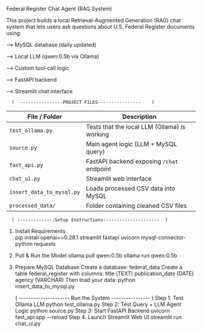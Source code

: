 Federal Register Chat Agent (RAG System)

This project builds a local Retrieval-Augmented Generation (RAG) chat system that lets users ask questions about U.S. Federal Register documents using:

--> MySQL database (daily updated)

--> Local LLM (qwen:0.5b via Ollama)

--> Custom tool-call logic

--> FastAPI backend

--> Streamlit chat interface

      (  ----------------PROJECT FILES----------------    )


| File / Folder             | Description                                  |
| ------------------------- | -------------------------------------------- |
| `test_ollama.py`          | Tests that the local LLM (Ollama) is working |
| `source.py`               | Main agent logic (LLM + MySQL query)         |
| `fast_api.py`             | FastAPI backend exposing `/chat` endpoint    |
| `chat_ui.py`              | Streamlit web interface                      |
| `insert_data_to_mysql.py` | Loads processed CSV data into MySQL          |
| `processed_data/`         | Folder containing cleaned CSV files          |

      ( --------------Setup Instructions---------------------  )

1. Install Requirements  
         pip install openai==0.28.1 streamlit fastapi uvicorn mysql-connector-python requests
2. Pull & Run the Model
         ollama pull qwen:0.5b
         ollama run qwen:0.5b
3. Prepare MySQL Database
         Create a database: federal_data
         Create a table federal_register with columns:
                  title (TEXT)
                  publication_date (DATE)
                  agency (VARCHAR)
         Then load your data:
                  python insert_data_to_mysql.py

   ( --------------------- Run the System ---------------- )
   Step 1: Test Ollama LLM
         python test_ollama.py
   Step 2: Test Query + LLM Agent Logic
          python source.py
   Step 3: Start FastAPI Backend
           uvicorn fast_api:app --reload
    Step 4: Launch Streamlit Web UI
           streamlit run chat_ui.py

 

